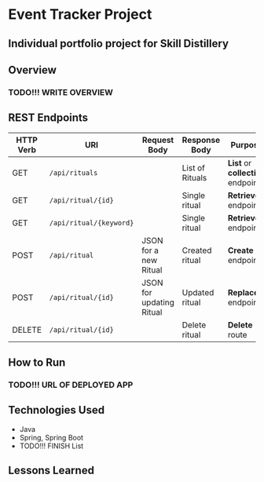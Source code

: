# Event Tracker Project

## Individual portfolio project for Skill Distillery

## Overview

### TODO!!! WRITE OVERVIEW

## REST Endpoints

| HTTP Verb | URI                      | Request Body            | Response Body  | Purpose |
|-----------|--------------------------|-------------------------|----------------|---------|
| GET       | `/api/rituals`             |                         | List of Rituals  | **List** or **collection** endpoint |
| GET       | `/api/ritual/{id}`   |                         | Single ritual    | **Retrieve** endpoint |
| GET       | `/api/ritual/{keyword}`   |                         | Single ritual    | **Retrieve** endpoint |
| POST      | `/api/ritual`             | JSON for a new Ritual     | Created ritual   | **Create** endpoint |
| POST      | `/api/ritual/{id}`        | JSON for updating Ritual  | Updated ritual   | **Replace** endpoint |
| DELETE    | `/api/ritual/{id}`        |                         | Delete ritual    | **Delete** route |

## How to Run

### TODO!!! URL OF DEPLOYED APP

## Technologies Used

* Java
* Spring, Spring Boot
* TODO!!! FINISH List

## Lessons Learned
